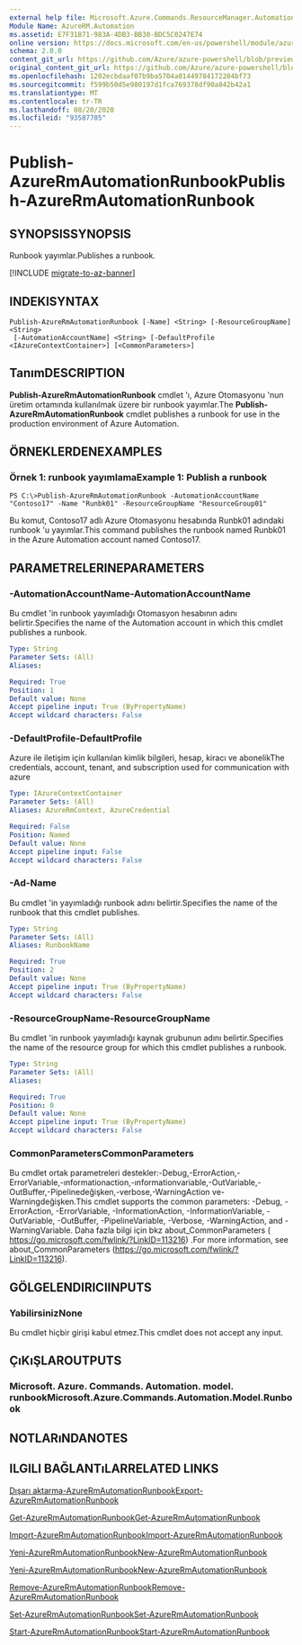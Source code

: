 ```yaml
---
external help file: Microsoft.Azure.Commands.ResourceManager.Automation.dll-Help.xml
Module Name: AzureRM.Automation
ms.assetid: E7F31B71-983A-4DB3-BB30-BDC5C0247E74
online version: https://docs.microsoft.com/en-us/powershell/module/azurerm.automation/publish-azurermautomationrunbook
schema: 2.0.0
content_git_url: https://github.com/Azure/azure-powershell/blob/preview/src/ResourceManager/Automation/Commands.Automation/help/Publish-AzureRMAutomationRunbook.md
original_content_git_url: https://github.com/Azure/azure-powershell/blob/preview/src/ResourceManager/Automation/Commands.Automation/help/Publish-AzureRMAutomationRunbook.md
ms.openlocfilehash: 1202ecbdaaf07b9ba5704a01449784172204bf73
ms.sourcegitcommit: f599b50d5e980197d1fca769378df90a842b42a1
ms.translationtype: MT
ms.contentlocale: tr-TR
ms.lasthandoff: 08/20/2020
ms.locfileid: "93587705"
---
```

# <span data-ttu-id="14ff2-101">Publish-AzureRmAutomationRunbook</span><span class="sxs-lookup"><span data-stu-id="14ff2-101">Publish-AzureRmAutomationRunbook</span></span>

## <span data-ttu-id="14ff2-102">SYNOPSIS</span><span class="sxs-lookup"><span data-stu-id="14ff2-102">SYNOPSIS</span></span>
<span data-ttu-id="14ff2-103">Runbook yayımlar.</span><span class="sxs-lookup"><span data-stu-id="14ff2-103">Publishes a runbook.</span></span>

[!INCLUDE [migrate-to-az-banner](../../includes/migrate-to-az-banner.md)]

## <span data-ttu-id="14ff2-104">INDEKI</span><span class="sxs-lookup"><span data-stu-id="14ff2-104">SYNTAX</span></span>

```
Publish-AzureRmAutomationRunbook [-Name] <String> [-ResourceGroupName] <String>
 [-AutomationAccountName] <String> [-DefaultProfile <IAzureContextContainer>] [<CommonParameters>]
```

## <span data-ttu-id="14ff2-105">Tanım</span><span class="sxs-lookup"><span data-stu-id="14ff2-105">DESCRIPTION</span></span>
<span data-ttu-id="14ff2-106">**Publish-AzureRmAutomationRunbook** cmdlet 'ı, Azure Otomasyonu 'nun üretim ortamında kullanılmak üzere bir runbook yayımlar.</span><span class="sxs-lookup"><span data-stu-id="14ff2-106">The **Publish-AzureRmAutomationRunbook** cmdlet publishes a runbook for use in the production environment of Azure Automation.</span></span>

## <span data-ttu-id="14ff2-107">ÖRNEKLERDEN</span><span class="sxs-lookup"><span data-stu-id="14ff2-107">EXAMPLES</span></span>

### <span data-ttu-id="14ff2-108">Örnek 1: runbook yayımlama</span><span class="sxs-lookup"><span data-stu-id="14ff2-108">Example 1: Publish a runbook</span></span>
```
PS C:\>Publish-AzureRmAutomationRunbook -AutomationAccountName "Contoso17" -Name "Runbk01" -ResourceGroupName "ResourceGroup01"
```

<span data-ttu-id="14ff2-109">Bu komut, Contoso17 adlı Azure Otomasyonu hesabında Runbk01 adındaki runbook 'u yayımlar.</span><span class="sxs-lookup"><span data-stu-id="14ff2-109">This command publishes the runbook named Runbk01 in the Azure Automation account named Contoso17.</span></span>

## <span data-ttu-id="14ff2-110">PARAMETRELERINE</span><span class="sxs-lookup"><span data-stu-id="14ff2-110">PARAMETERS</span></span>

### <span data-ttu-id="14ff2-111">-AutomationAccountName</span><span class="sxs-lookup"><span data-stu-id="14ff2-111">-AutomationAccountName</span></span>
<span data-ttu-id="14ff2-112">Bu cmdlet 'in runbook yayımladığı Otomasyon hesabının adını belirtir.</span><span class="sxs-lookup"><span data-stu-id="14ff2-112">Specifies the name of the Automation account in which this cmdlet publishes a runbook.</span></span>

```yaml
Type: String
Parameter Sets: (All)
Aliases: 

Required: True
Position: 1
Default value: None
Accept pipeline input: True (ByPropertyName)
Accept wildcard characters: False
```

### <span data-ttu-id="14ff2-113">-DefaultProfile</span><span class="sxs-lookup"><span data-stu-id="14ff2-113">-DefaultProfile</span></span>
<span data-ttu-id="14ff2-114">Azure ile iletişim için kullanılan kimlik bilgileri, hesap, kiracı ve abonelik</span><span class="sxs-lookup"><span data-stu-id="14ff2-114">The credentials, account, tenant, and subscription used for communication with azure</span></span>

```yaml
Type: IAzureContextContainer
Parameter Sets: (All)
Aliases: AzureRmContext, AzureCredential

Required: False
Position: Named
Default value: None
Accept pipeline input: False
Accept wildcard characters: False
```

### <span data-ttu-id="14ff2-115">-Ad</span><span class="sxs-lookup"><span data-stu-id="14ff2-115">-Name</span></span>
<span data-ttu-id="14ff2-116">Bu cmdlet 'in yayımladığı runbook adını belirtir.</span><span class="sxs-lookup"><span data-stu-id="14ff2-116">Specifies the name of the runbook that this cmdlet publishes.</span></span>

```yaml
Type: String
Parameter Sets: (All)
Aliases: RunbookName

Required: True
Position: 2
Default value: None
Accept pipeline input: True (ByPropertyName)
Accept wildcard characters: False
```

### <span data-ttu-id="14ff2-117">-ResourceGroupName</span><span class="sxs-lookup"><span data-stu-id="14ff2-117">-ResourceGroupName</span></span>
<span data-ttu-id="14ff2-118">Bu cmdlet 'in runbook yayımladığı kaynak grubunun adını belirtir.</span><span class="sxs-lookup"><span data-stu-id="14ff2-118">Specifies the name of the resource group for which this cmdlet publishes a runbook.</span></span>

```yaml
Type: String
Parameter Sets: (All)
Aliases: 

Required: True
Position: 0
Default value: None
Accept pipeline input: True (ByPropertyName)
Accept wildcard characters: False
```

### <span data-ttu-id="14ff2-119">CommonParameters</span><span class="sxs-lookup"><span data-stu-id="14ff2-119">CommonParameters</span></span>
<span data-ttu-id="14ff2-120">Bu cmdlet ortak parametreleri destekler:-Debug,-ErrorAction,-ErrorVariable,-ınformationaction,-ınformationvariable,-OutVariable,-OutBuffer,-Pipelinedeğişken,-verbose,-WarningAction ve-Warningdeğişken.</span><span class="sxs-lookup"><span data-stu-id="14ff2-120">This cmdlet supports the common parameters: -Debug, -ErrorAction, -ErrorVariable, -InformationAction, -InformationVariable, -OutVariable, -OutBuffer, -PipelineVariable, -Verbose, -WarningAction, and -WarningVariable.</span></span> <span data-ttu-id="14ff2-121">Daha fazla bilgi için bkz about_CommonParameters ( https://go.microsoft.com/fwlink/?LinkID=113216) .</span><span class="sxs-lookup"><span data-stu-id="14ff2-121">For more information, see about_CommonParameters (https://go.microsoft.com/fwlink/?LinkID=113216).</span></span>

## <span data-ttu-id="14ff2-122">GÖLGELENDIRICI</span><span class="sxs-lookup"><span data-stu-id="14ff2-122">INPUTS</span></span>

### <span data-ttu-id="14ff2-123">Yabilirsiniz</span><span class="sxs-lookup"><span data-stu-id="14ff2-123">None</span></span>
<span data-ttu-id="14ff2-124">Bu cmdlet hiçbir girişi kabul etmez.</span><span class="sxs-lookup"><span data-stu-id="14ff2-124">This cmdlet does not accept any input.</span></span>

## <span data-ttu-id="14ff2-125">ÇıKıŞLAR</span><span class="sxs-lookup"><span data-stu-id="14ff2-125">OUTPUTS</span></span>

### <span data-ttu-id="14ff2-126">Microsoft. Azure. Commands. Automation. model. runbook</span><span class="sxs-lookup"><span data-stu-id="14ff2-126">Microsoft.Azure.Commands.Automation.Model.Runbook</span></span>

## <span data-ttu-id="14ff2-127">NOTLARıNDA</span><span class="sxs-lookup"><span data-stu-id="14ff2-127">NOTES</span></span>

## <span data-ttu-id="14ff2-128">ILGILI BAĞLANTıLAR</span><span class="sxs-lookup"><span data-stu-id="14ff2-128">RELATED LINKS</span></span>

[<span data-ttu-id="14ff2-129">Dışarı aktarma-AzureRmAutomationRunbook</span><span class="sxs-lookup"><span data-stu-id="14ff2-129">Export-AzureRmAutomationRunbook</span></span>](./Export-AzureRMAutomationRunbook.md)

[<span data-ttu-id="14ff2-130">Get-AzureRmAutomationRunbook</span><span class="sxs-lookup"><span data-stu-id="14ff2-130">Get-AzureRmAutomationRunbook</span></span>](./Get-AzureRMAutomationRunbook.md)

[<span data-ttu-id="14ff2-131">Import-AzureRmAutomationRunbook</span><span class="sxs-lookup"><span data-stu-id="14ff2-131">Import-AzureRmAutomationRunbook</span></span>](./Import-AzureRMAutomationRunbook.md)

[<span data-ttu-id="14ff2-132">Yeni-AzureRmAutomationRunbook</span><span class="sxs-lookup"><span data-stu-id="14ff2-132">New-AzureRmAutomationRunbook</span></span>](./New-AzureRMAutomationRunbook.md)

[<span data-ttu-id="14ff2-133">Yeni-AzureRmAutomationRunbook</span><span class="sxs-lookup"><span data-stu-id="14ff2-133">New-AzureRmAutomationRunbook</span></span>](./New-AzureRMAutomationRunbook.md)

[<span data-ttu-id="14ff2-134">Remove-AzureRmAutomationRunbook</span><span class="sxs-lookup"><span data-stu-id="14ff2-134">Remove-AzureRmAutomationRunbook</span></span>](./Remove-AzureRMAutomationRunbook.md)

[<span data-ttu-id="14ff2-135">Set-AzureRmAutomationRunbook</span><span class="sxs-lookup"><span data-stu-id="14ff2-135">Set-AzureRmAutomationRunbook</span></span>](./Set-AzureRMAutomationRunbook.md)

[<span data-ttu-id="14ff2-136">Start-AzureRmAutomationRunbook</span><span class="sxs-lookup"><span data-stu-id="14ff2-136">Start-AzureRmAutomationRunbook</span></span>](./Start-AzureRMAutomationRunbook.md)


